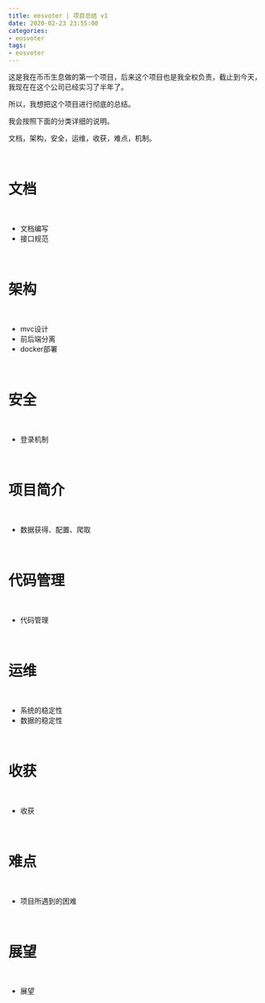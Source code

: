 ```yaml
---
title: eosvoter | 项目总结 v1
date: 2020-02-23 23:55:00
categories:
- eosvoter
tags:
- eosvoter
---
```

这是我在币币生息做的第一个项目，后来这个项目也是我全权负责，截止到今天，我现在在这个公司已经实习了半年了。

所以，我想把这个项目进行彻底的总结。

我会按照下面的分类详细的说明。

文档，架构，安全，运维，收获，难点，机制。

<!-- more -->

<br/>

# 文档

<br/>

- 文档编写
- 接口规范

<br/>

# 架构

<br/>

- mvc设计
- 前后端分离
- docker部署

<br/>

# 安全

<br/>

- 登录机制

<br/>

# 项目简介

<br/>

- 数据获得、配置、爬取

<br/>

# 代码管理

<br/>

- 代码管理

<br/>

# 运维

<br/>

- 系统的稳定性
- 数据的稳定性

<br/>

# 收获

<br/>

- 收获

<br/>

# 难点

<br/>

- 项目所遇到的困难

<br/>

# 展望

<br/>

- 展望


